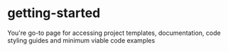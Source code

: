 # getting-started
You're go-to page for accessing project templates, documentation, code styling guides and minimum viable code examples
